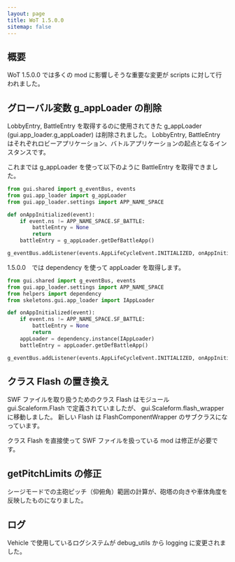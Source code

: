 ```yaml
---
layout: page
title: WoT 1.5.0.0
sitemap: false
---
```

## 概要

WoT 1.5.0.0 では多くの mod に影響しそうな重要な変更が scripts に対して行われました。


## グローバル変数 g_appLoader の削除

LobbyEntry, BattleEntry を取得するのに使用されてきた g_appLoader (gui.app_loader.g_appLoader) は削除されました。
LobbyEntry, BattleEntry はそれぞれロビーアプリケーション、バトルアプリケーションの起点となるインスタンスです。

これまでは g_appLoader を使って以下のように BattleEntry を取得できました。

```python
from gui.shared import g_eventBus, events
from gui.app_loader import g_appLoader
from gui.app_loader.settings import APP_NAME_SPACE

def onAppInitialized(event):
    if event.ns != APP_NAME_SPACE.SF_BATTLE:
        battleEntry = None
        return
    battleEntry = g_appLoader.getDefBattleApp()

g_eventBus.addListener(events.AppLifeCycleEvent.INITIALIZED, onAppInitialized)
```

1.5.0.0　では dependency を使って appLoader を取得します。

```python
from gui.shared import g_eventBus, events
from gui.app_loader.settings import APP_NAME_SPACE
from helpers import dependency
from skeletons.gui.app_loader import IAppLoader

def onAppInitialized(event):
    if event.ns != APP_NAME_SPACE.SF_BATTLE:
        battleEntry = None
        return
    appLoader = dependency.instance(IAppLoader)
    battleEntry = appLoader.getDefBattleApp()

g_eventBus.addListener(events.AppLifeCycleEvent.INITIALIZED, onAppInitialized)
```


## クラス Flash の置き換え

SWF ファイルを取り扱うためのクラス Flash はモジュール gui.Scaleform.Flash で定義されていましたが、
gui.Scaleform.flash_wrapper に移動しました。
新しい Flash は FlashComponentWrapper のサブクラスになっています。

クラス Flash を直接使って SWF ファイルを扱っている mod は修正が必要です。


## getPitchLimits の修正

シージモードでの主砲ピッチ（仰俯角）範囲の計算が、砲塔の向きや車体角度を反映したものになりました。


## ログ

Vehicle で使用しているログシステムが
debug_utils から logging に変更されました。





